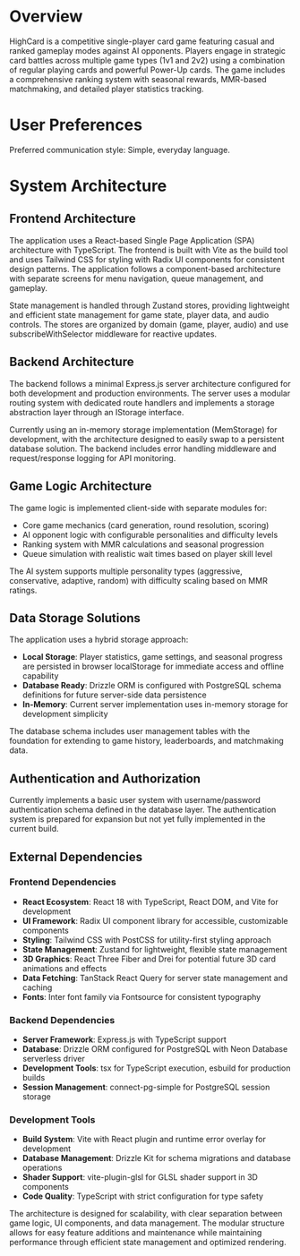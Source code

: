 # Overview

HighCard is a competitive single-player card game featuring casual and ranked gameplay modes against AI opponents. Players engage in strategic card battles across multiple game types (1v1 and 2v2) using a combination of regular playing cards and powerful Power-Up cards. The game includes a comprehensive ranking system with seasonal rewards, MMR-based matchmaking, and detailed player statistics tracking.

# User Preferences

Preferred communication style: Simple, everyday language.

# System Architecture

## Frontend Architecture
The application uses a React-based Single Page Application (SPA) architecture with TypeScript. The frontend is built with Vite as the build tool and uses Tailwind CSS for styling with Radix UI components for consistent design patterns. The application follows a component-based architecture with separate screens for menu navigation, queue management, and gameplay.

State management is handled through Zustand stores, providing lightweight and efficient state management for game state, player data, and audio controls. The stores are organized by domain (game, player, audio) and use subscribeWithSelector middleware for reactive updates.

## Backend Architecture
The backend follows a minimal Express.js server architecture configured for both development and production environments. The server uses a modular routing system with dedicated route handlers and implements a storage abstraction layer through an IStorage interface.

Currently using an in-memory storage implementation (MemStorage) for development, with the architecture designed to easily swap to a persistent database solution. The backend includes error handling middleware and request/response logging for API monitoring.

## Game Logic Architecture
The game logic is implemented client-side with separate modules for:
- Core game mechanics (card generation, round resolution, scoring)
- AI opponent logic with configurable personalities and difficulty levels
- Ranking system with MMR calculations and seasonal progression
- Queue simulation with realistic wait times based on player skill level

The AI system supports multiple personality types (aggressive, conservative, adaptive, random) with difficulty scaling based on MMR ratings.

## Data Storage Solutions
The application uses a hybrid storage approach:
- **Local Storage**: Player statistics, game settings, and seasonal progress are persisted in browser localStorage for immediate access and offline capability
- **Database Ready**: Drizzle ORM is configured with PostgreSQL schema definitions for future server-side data persistence
- **In-Memory**: Current server implementation uses in-memory storage for development simplicity

The database schema includes user management tables with the foundation for extending to game history, leaderboards, and matchmaking data.

## Authentication and Authorization
Currently implements a basic user system with username/password authentication schema defined in the database layer. The authentication system is prepared for expansion but not yet fully implemented in the current build.

## External Dependencies

### Frontend Dependencies
- **React Ecosystem**: React 18 with TypeScript, React DOM, and Vite for development
- **UI Framework**: Radix UI component library for accessible, customizable components
- **Styling**: Tailwind CSS with PostCSS for utility-first styling approach
- **State Management**: Zustand for lightweight, flexible state management
- **3D Graphics**: React Three Fiber and Drei for potential future 3D card animations and effects
- **Data Fetching**: TanStack React Query for server state management and caching
- **Fonts**: Inter font family via Fontsource for consistent typography

### Backend Dependencies
- **Server Framework**: Express.js with TypeScript support
- **Database**: Drizzle ORM configured for PostgreSQL with Neon Database serverless driver
- **Development Tools**: tsx for TypeScript execution, esbuild for production builds
- **Session Management**: connect-pg-simple for PostgreSQL session storage

### Development Tools
- **Build System**: Vite with React plugin and runtime error overlay for development
- **Database Management**: Drizzle Kit for schema migrations and database operations
- **Shader Support**: vite-plugin-glsl for GLSL shader support in 3D components
- **Code Quality**: TypeScript with strict configuration for type safety

The architecture is designed for scalability, with clear separation between game logic, UI components, and data management. The modular structure allows for easy feature additions and maintenance while maintaining performance through efficient state management and optimized rendering.